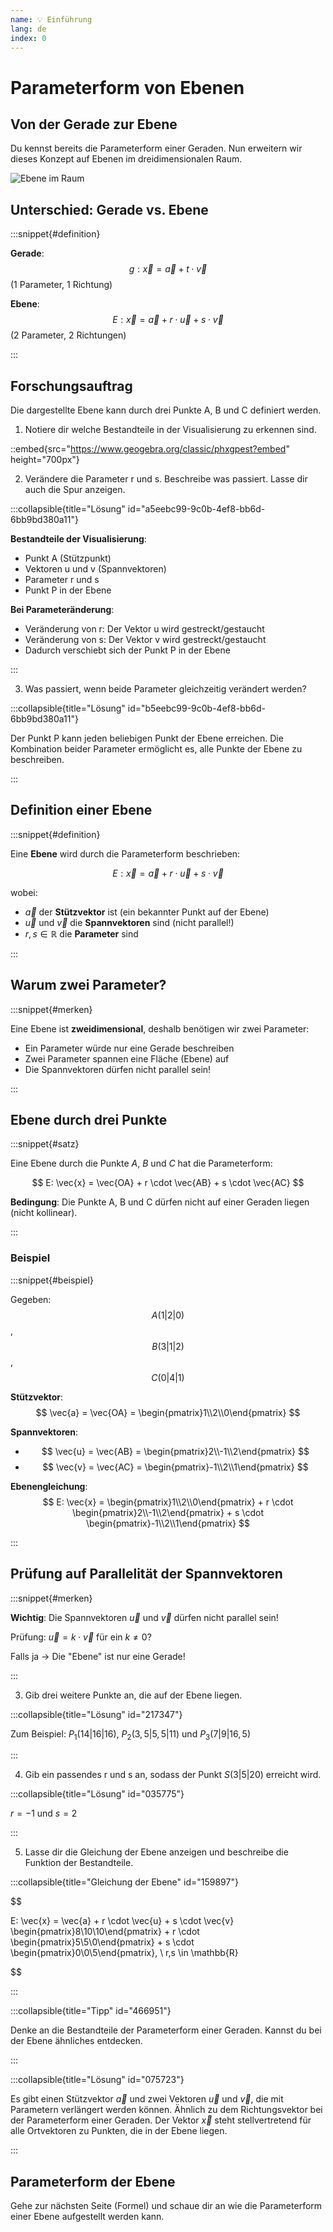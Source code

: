 ```yaml
---
name: 💡 Einführung
lang: de
index: 0
---
```


# Parameterform von Ebenen

## Von der Gerade zur Ebene

Du kennst bereits die Parameterform einer Geraden. Nun erweitern wir dieses Konzept auf Ebenen im dreidimensionalen Raum.

![Ebene im Raum](https://via.placeholder.com/400x300/397b96/ffffff?text=Ebene+im+3D+Raum)

## Unterschied: Gerade vs. Ebene

:::snippet{#definition}

**Gerade**: $$ g: \vec{x} = \vec{a} + t \cdot \vec{v} $$ (1 Parameter, 1 Richtung)

**Ebene**: $$ E: \vec{x} = \vec{a} + r \cdot \vec{u} + s \cdot \vec{v} $$ (2 Parameter, 2 Richtungen)

:::

## Forschungsauftrag

Die dargestellte Ebene kann durch drei Punkte A, B und C definiert werden.

1. Notiere dir welche Bestandteile in der Visualisierung zu erkennen sind.  

::embed{src="https://www.geogebra.org/classic/phxgpest?embed" height="700px"}

2. Verändere die Parameter r und s. Beschreibe was passiert. Lasse dir auch die Spur anzeigen.

:::collapsible{title="Lösung" id="a5eebc99-9c0b-4ef8-bb6d-6bb9bd380a11"}

**Bestandteile der Visualisierung**:
- Punkt A (Stützpunkt)
- Vektoren u und v (Spannvektoren)  
- Parameter r und s
- Punkt P in der Ebene

**Bei Parameteränderung**:
- Veränderung von r: Der Vektor u wird gestreckt/gestaucht
- Veränderung von s: Der Vektor v wird gestreckt/gestaucht
- Dadurch verschiebt sich der Punkt P in der Ebene

:::

3. Was passiert, wenn beide Parameter gleichzeitig verändert werden?

:::collapsible{title="Lösung" id="b5eebc99-9c0b-4ef8-bb6d-6bb9bd380a11"}

Der Punkt P kann jeden beliebigen Punkt der Ebene erreichen. Die Kombination beider Parameter ermöglicht es, alle Punkte der Ebene zu beschreiben.

:::

## Definition einer Ebene

:::snippet{#definition}

Eine **Ebene** wird durch die Parameterform beschrieben:

$$ E: \vec{x} = \vec{a} + r \cdot \vec{u} + s \cdot \vec{v} $$

wobei:
- $\vec{a}$ der **Stützvektor** ist (ein bekannter Punkt auf der Ebene)
- $\vec{u}$ und $\vec{v}$ die **Spannvektoren** sind (nicht parallel!)
- $r, s \in \mathbb{R}$ die **Parameter** sind

:::

## Warum zwei Parameter?

:::snippet{#merken}

Eine Ebene ist **zweidimensional**, deshalb benötigen wir zwei Parameter:
- Ein Parameter würde nur eine Gerade beschreiben
- Zwei Parameter spannen eine Fläche (Ebene) auf
- Die Spannvektoren dürfen nicht parallel sein!

:::

## Ebene durch drei Punkte

:::snippet{#satz}

Eine Ebene durch die Punkte $A$, $B$ und $C$ hat die Parameterform:

$$ E: \vec{x} = \vec{OA} + r \cdot \vec{AB} + s \cdot \vec{AC} $$

**Bedingung**: Die Punkte A, B und C dürfen nicht auf einer Geraden liegen (nicht kollinear).

:::

### Beispiel

:::snippet{#beispiel}

Gegeben: $$ A(1|2|0) $$, $$ B(3|1|2) $$, $$ C(0|4|1) $$

**Stützvektor**: $$ \vec{a} = \vec{OA} = \begin{pmatrix}1\\2\\0\end{pmatrix} $$

**Spannvektoren**: 
- $$ \vec{u} = \vec{AB} = \begin{pmatrix}2\\-1\\2\end{pmatrix} $$
- $$ \vec{v} = \vec{AC} = \begin{pmatrix}-1\\2\\1\end{pmatrix} $$

**Ebenengleichung**: $$ E: \vec{x} = \begin{pmatrix}1\\2\\0\end{pmatrix} + r \cdot \begin{pmatrix}2\\-1\\2\end{pmatrix} + s \cdot \begin{pmatrix}-1\\2\\1\end{pmatrix} $$

:::

## Prüfung auf Parallelität der Spannvektoren

:::snippet{#merken}

**Wichtig**: Die Spannvektoren $\vec{u}$ und $\vec{v}$ dürfen nicht parallel sein!

Prüfung: $\vec{u} = k \cdot \vec{v}$ für ein $k \neq 0$?

Falls ja → Die "Ebene" ist nur eine Gerade!

:::

3. Gib drei weitere Punkte an, die auf der Ebene liegen.

:::collapsible{title="Lösung" id="217347"}

Zum Beispiel: $P_1(14|16|16)$, $P_2(3,5|5,5|11)$ und $P_3(7|9|16,5)$

:::

4. Gib ein passendes r und s an, sodass der Punkt $S(3|5|20)$ erreicht wird.

:::collapsible{title="Lösung" id="035775"}

$r=-1$ und $s=2$

:::

5. Lasse dir die Gleichung der Ebene anzeigen und beschreibe die Funktion der Bestandteile.

:::collapsible{title="Gleichung der Ebene" id="159897"}

$$

E: \vec{x} = \vec{a} + r \cdot \vec{u} + s \cdot \vec{v} \begin{pmatrix}8\\10\\10\end{pmatrix} + r \cdot \begin{pmatrix}5\\5\\0\end{pmatrix} + s \cdot \begin{pmatrix}0\\0\\5\end{pmatrix}, \ r,s \in \mathbb{R}

$$

:::

:::collapsible{title="Tipp" id="466951"}

Denke an die Bestandteile der Parameterform einer Geraden. Kannst du bei der Ebene ähnliches entdecken.

:::

:::collapsible{title="Lösung" id="075723"}

Es gibt einen Stützvektor $\vec{a}$ und zwei Vektoren $\vec{u}$ und $\vec{v}$, die mit Parametern verlängert werden können. Ähnlich zu dem Richtungsvektor bei der Parameterform einer Geraden. Der Vektor $\vec{x}$ steht stellvertretend für alle Ortvektoren zu Punkten, die in der Ebene liegen.

:::

## Parameterform der Ebene

Gehe zur nächsten Seite (Formel) und schaue dir an wie die Parameterform einer Ebene aufgestellt werden kann.
